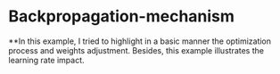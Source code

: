 # Backpropagation-mechanism

**In this example, I tried to highlight in a basic manner the optimization process and weights adjustment. Besides, this example illustrates the learning rate impact.
